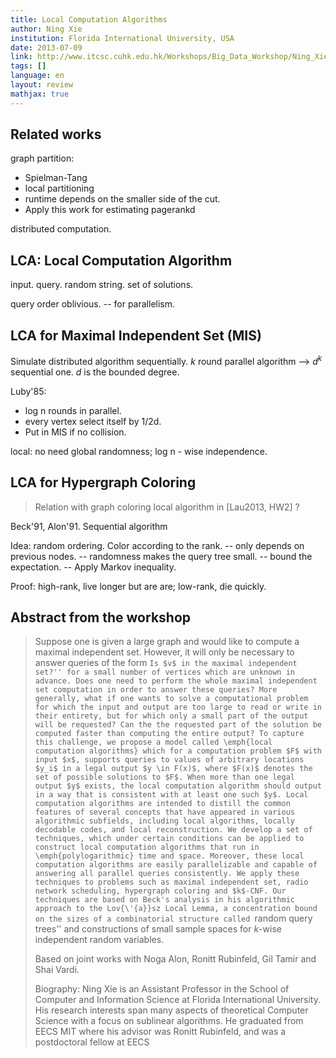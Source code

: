 ```yaml
---
title: Local Computation Algorithms
author: Ning Xie
institution: Florida International University, USA
date: 2013-07-09
link: http://www.itcsc.cuhk.edu.hk/Workshops/Big_Data_Workshop/Ning_Xie.html
tags: []
language: en
layout: review
mathjax: true
---
```


## Related works

graph partition:

   * Spielman-Tang
   * local partitioning
   * runtime depends on the smaller side of the cut.  
   * Apply this work for estimating pagerankd

distributed computation.

## LCA: Local Computation Algorithm

input. query. random string. set of solutions.

query order oblivious.
-- for parallelism.

## LCA for Maximal Independent Set (MIS)

Simulate distributed algorithm sequentially.
$k$ round parallel algorithm
--> $d^k$ sequential one.
$d$ is the bounded degree.

Luby'85:

   * log n rounds in parallel.
   * every vertex select itself by 1/2d.
   * Put in MIS if no collision.

local: no need global randomness; log n - wise independence.

## LCA for Hypergraph Coloring

> Relation with graph coloring local algorithm in [Lau2013, HW2] ?

Beck'91, Alon'91.
Sequential algorithm

Idea: random ordering.
Color according to the rank.
-- only depends on previous nodes.
-- randomness makes the query tree small.
-- bound the expectation.
-- Apply Markov inequality.

Proof:
high-rank, live longer but are are;
low-rank, die quickly.

## Abstract from the workshop

> Suppose one is given a large graph and would like to compute a maximal independent set. However, it will only be necessary to answer queries of the form ``Is $v$ in the maximal independent set?'' for a small number of vertices which are unknown in advance. Does one need to perform the whole maximal independent set computation in order to answer these queries? More generally, what if one wants to solve a computational problem for which the input and output are too large to read or write in their entirety, but for which only a small part of the output will be requested? Can the the requested part of the solution be computed faster than computing the entire output? To capture this challenge, we propose a model called \emph{local computation algorithms} which for a computation problem $F$ with input $x$, supports queries to values of arbitrary locations $y_i$ in a legal output $y \in F(x)$, where $F(x)$ denotes the set of possible solutions to $F$. When more than one legal output $y$ exists, the local computation algorithm should output in a way that is consistent with at least one such $y$. Local computation algorithms are intended to distill the common features of several concepts that have appeared in various algorithmic subfields, including local algorithms, locally decodable codes, and local reconstruction. We develop a set of techniques, which under certain conditions can be applied to construct local computation algorithms that run in \emph{polylogarithmic} time and space. Moreover, these local computation algorithms are easily parallelizable and capable of answering all parallel queries consistently. We apply these techniques to problems such as maximal independent set, radio network scheduling, hypergraph coloring and $k$-CNF. Our techniques are based on Beck's analysis in his algorithmic approach to the Lov{\'{a}}sz Local Lemma, a concentration bound on the sizes of a combinatorial structure called ``random query trees'' and constructions of small sample spaces for $k$-wise independent random variables.
> 
> Based on joint works with Noga Alon, Ronitt Rubinfeld, Gil Tamir and Shai Vardi.
> 
> Biography: 
> Ning Xie is an Assistant Professor in the School of Computer and Information Science at Florida International University. His research interests span many aspects of theoretical Computer Science with a focus on sublinear algorithms. He graduated from EECS MIT where his advisor was Ronitt Rubinfeld, and was a postdoctoral fellow at EECS
